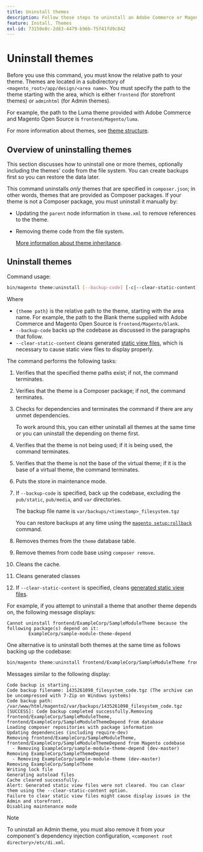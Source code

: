 ```yaml
---
title: Uninstall themes
description: Follow these steps to uninstall an Adobe Commerce or Magento Open Source theme.
feature: Install, Themes
exl-id: 73150e8c-2d83-4479-b96b-75f41fd9c842
---
```

# Uninstall themes

Before you use this command, you must know the relative path to your theme. Themes are located in a subdirectory of `<magento_root>/app/design/<area name>`. You must specify the path to the theme starting with the area, which is either `frontend` (for storefront themes) or `adminhtml` (for Admin themes).

For example, the path to the Luma theme provided with Adobe Commerce and Magento Open Source is `frontend/Magento/luma`.

For more information about themes, see [theme structure](https://developer.adobe.com/commerce/frontend-core/guide/themes/structure/).

## Overview of uninstalling themes

This section discusses how to uninstall one or more themes, optionally including the themes' code from the file system. You can create backups first so you can restore the data later.

This command uninstalls *only* themes that are specified in `composer.json`; in other words, themes that are provided as Composer packages. If your theme is not a Composer package, you must uninstall it manually by:

*  Updating the `parent` node information in `theme.xml` to remove references to the theme.
*  Removing theme code from the file system.

   [More information about theme inheritance](https://developer.adobe.com/commerce/frontend-core/guide/themes/inheritance/).

## Uninstall themes

Command usage:

```bash
bin/magento theme:uninstall [--backup-code] [-c|--clear-static-content] {theme path} ... {theme path}
```

Where

*  `{theme path}` is the relative path to the theme, starting with the area name. For example, the path to the Blank theme supplied with Adobe Commerce and Magento Open Source is `frontend/Magento/blank`.
*  `--backup-code` backs up the codebase as discussed in the paragraphs that follow.
*  `--clear-static-content` cleans generated [static view files](../../configuration/cli/static-view-file-deployment.md), which is necessary to cause static view files to display properly.

The command performs the following tasks:

1. Verifies that the specified theme paths exist; if not, the command terminates.
1. Verifies that the theme is a Composer package; if not, the command terminates.
1. Checks for dependencies and terminates the command if there are any unmet dependencies.

   To work around this, you can either uninstall all themes at the same time or you can uninstall the depending on theme first.

1. Verifies that the theme is not being used; if it is being used, the command terminates.
1. Verifies that the theme is not the base of the virtual theme; if it is the base of a virtual theme, the command terminates.
1. Puts the store in maintenance mode.
1. If `--backup-code` is specified, back up the codebase, excluding the `pub/static`, `pub/media`, and `var` directories.

   The backup file name is `var/backups/<timestamp>_filesystem.tgz`

   You can restore backups at any time using the [`magento setup:rollback`](uninstall-modules.md#roll-back-the-file-system-database-or-media-files) command.

1. Removes themes from the `theme` database table.
1. Remove themes from code base using `composer remove`.
1. Cleans the cache.
1. Cleans generated classes
1. If `--clear-static-content` is specified, cleans [generated static view files](../../configuration/cli/static-view-file-deployment.md).

For example, if you attempt to uninstall a theme that another theme depends on, the following message displays:

```terminal
Cannot uninstall frontend/ExampleCorp/SampleModuleTheme because the following package(s) depend on it:
        ExampleCorp/sample-module-theme-depend
```

One alternative is to uninstall both themes at the same time as follows backing up the codebase:

```bash
bin/magento theme:uninstall frontend/ExampleCorp/SampleModuleTheme frontend/ExampleCorp/SampleModuleThemeDepend --backup-code
```

Messages similar to the following display:

```terminal
Code backup is starting...
Code backup filename: 1435261098_filesystem_code.tgz (The archive can be uncompressed with 7-Zip on Windows systems)
Code backup path: /var/www/html/magento2/var/backups/1435261098_filesystem_code.tgz
[SUCCESS]: Code backup completed successfully.Removing frontend/ExampleCorp/SampleModuleTheme, frontend/ExampleCorp/SampleModuleThemeDepend from database
Loading composer repositories with package information
Updating dependencies (including require-dev)
Removing frontend/ExampleCorp/SampleModuleTheme, frontend/ExampleCorp/SampleModuleThemeDepend from Magento codebase
  - Removing ExampleCorp/sample-module-theme-depend (dev-master)
Removing ExampleCorp/SampleThemeDepend
  - Removing ExampleCorp/sample-module-theme (dev-master)
Removing ExampleCorp/SampleTheme
Writing lock file
Generating autoload files
Cache cleared successfully.
Alert: Generated static view files were not cleared. You can clear them using the --clear-static-content option.
Failure to clear static view files might cause display issues in the Admin and storefront.
Disabling maintenance mode
```

>[!NOTE]
>
>To uninstall an Admin theme, you must also remove it from your component's dependency injection configuration, `<component root directory>/etc/di.xml`.
